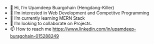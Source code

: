 - 👋 Hi, I’m Upamdeep Buargohain (Hengdang-Killer) 
- 👀 I’m interested in Web Development and Competitve Programming
- 🌱 I’m currently learning MERN Stack 
- 💞️ I’m looking to collaborate on Projects.
- 📫 How to reach me https://www.linkedin.com/in/upamdeep-buragohain-015288249

<!---
Hengdang-Killer/Hengdang-Killer is a ✨ special ✨ repository because its `README.md` (this file) appears on your GitHub profile.
You can click the Preview link to take a look at your changes.
--->
